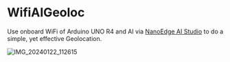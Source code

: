# WifiAIGeoloc
Use onboard WiFi of Arduino UNO R4 and AI via [NanoEdge AI Studio](https://stm32ai.st.com/nanoedge-ai/) to do a simple, yet effective Geolocation.

![IMG_20240122_112615](https://github.com/aiaiai1970/wifiAIGeoloc/assets/157363298/7fc8b3ca-e7ba-42d7-aefa-0b9a51dd4e1a)

